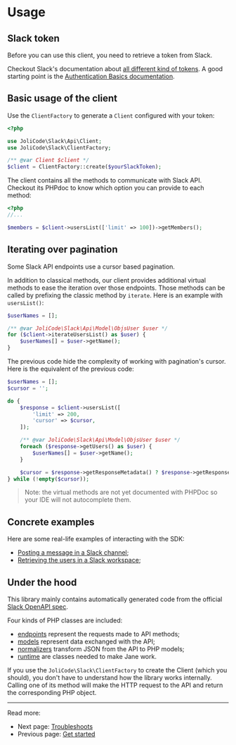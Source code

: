 # Usage

## Slack token

Before you can use this client, you need to retrieve a token from Slack.

Checkout Slack's documentation about [all different kind of tokens](https://api.slack.com/authentication/token-types).
A good starting point is the [Authentication Basics documentation](https://api.slack.com/authentication/basics).

## Basic usage of the client

Use the `ClientFactory` to generate a `Client` configured with your token:

```php
<?php

use JoliCode\Slack\Api\Client;
use JoliCode\Slack\ClientFactory;

/** @var Client $client */
$client = ClientFactory::create($yourSlackToken);
```

The client contains all the methods to communicate with Slack API. Checkout its
PHPdoc to know which option you can provide to each method:

```php
<?php
//...

$members = $client->usersList(['limit' => 100])->getMembers();
```

## Iterating over pagination

Some Slack API endpoints use a cursor based pagination.

In addition to classical methods, our client provides additional virtual methods
to ease the iteration over those endpoints. Those methods can be called by
prefixing the classic method by `iterate`. Here is an example with `usersList()`:

```php
$userNames = [];

/** @var JoliCode\Slack\Api\Model\ObjsUser $user */
for ($client->iterateUsersList() as $user) {
    $userNames[] = $user->getName();
}
```

The previous code hide the complexity of working with pagination's cursor. Here
is the equivalent of the previous code:

```php
$userNames = [];
$cursor = '';

do {
    $response = $client->usersList([
        'limit' => 200,
        'cursor' => $cursor,
    ]);

    /** @var JoliCode\Slack\Api\Model\ObjsUser $user */
    foreach ($response->getUsers() as $user) {
        $userNames[] = $user->getName();
    }

    $cursor = $response->getResponseMetadata() ? $response->getResponseMetadata()->getNextCursor() : '';
} while (!empty($cursor));
```

>Note: the virtual methods are not yet documented with PHPDoc so your IDE will
not autocomplete them.

## Concrete examples

Here are some real-life examples of interacting with the SDK:

- [Posting a message in a Slack channel](https://github.com/jolicode/slack-php-api/tree/main/docs/examples/posting-message.php);
- [Retrieving the users in a Slack workspace](https://github.com/jolicode/slack-php-api/tree/main/docs/examples/retrieve-users.php);

## Under the hood

This library mainly contains automatically generated code from the official
[Slack OpenAPI spec](https://github.com/slackapi/slack-api-specs).

Four kinds of PHP classes are included:
- [endpoints](https://github.com/jolicode/slack-php-api/tree/main/generated/Endpoint) represent the requests made to API methods;
- [models](https://github.com/jolicode/slack-php-api/tree/main/generated/Model) represent data exchanged with the API;
- [normalizers](https://github.com/jolicode/slack-php-api/tree/main/generated/Normalizer) transform JSON from the API to PHP models;
- [runtime](https://github.com/jolicode/slack-php-api/tree/main/generated/Runtime) are classes needed to make Jane work.

If you use the `JoliCode\Slack\ClientFactory` to create the Client (which you
should), you don't have to understand how the library works internally.
Calling one of its method will make the HTTP request to the API and return the
corresponding PHP object.

***

Read more:
- Next page: [Troubleshoots](3-troubleshoots.md)
- Previous page: [Get started](1-get-started.md)
